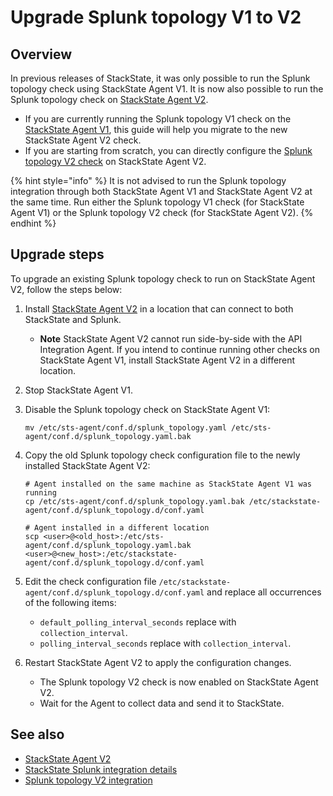 

# Upgrade Splunk topology V1 to V2

## Overview

In previous releases of StackState, it was only possible to run the Splunk topology check using StackState Agent V1. It is now also possible to run the Splunk topology check on [StackState Agent V2](../../../setup/agent/about-stackstate-agent.md).

* If you are currently running the Splunk topology V1 check on the [StackState Agent V1](../../../setup/agent/agent-v1.md), this guide will help you migrate to the new StackState Agent V2 check.
* If you are starting from scratch, you can directly configure the [Splunk topology V2 check](splunk_topology_v2.md) on StackState Agent V2.

{% hint style="info" %}
It is not advised to run the Splunk topology integration through both StackState Agent V1 and StackState Agent V2 at the same time. Run either the Splunk topology V1 check \(for StackState Agent V1\) or the Splunk topology V2 check \(for StackState Agent V2\).
{% endhint %}

## Upgrade steps

To upgrade an existing Splunk topology check to run on StackState Agent V2, follow the steps below:

1. Install [StackState Agent V2](../../../setup/agent/about-stackstate-agent.md) in a location that can connect to both StackState and Splunk.
   * **Note** StackState Agent V2 cannot run side-by-side with the API Integration Agent. If you intend to continue running other checks on StackState Agent V1, install StackState Agent V2 in a different location.
2. Stop StackState Agent V1.
3. Disable the Splunk topology check on StackState Agent V1:

   ```text
   mv /etc/sts-agent/conf.d/splunk_topology.yaml /etc/sts-agent/conf.d/splunk_topology.yaml.bak
   ```

4. Copy the old Splunk topology check configuration file to the newly installed StackState Agent V2:

   ```text
   # Agent installed on the same machine as StackState Agent V1 was running 
   cp /etc/sts-agent/conf.d/splunk_topology.yaml.bak /etc/stackstate-agent/conf.d/splunk_topology.d/conf.yaml

   # Agent installed in a different location
   scp <user>@<old_host>:/etc/sts-agent/conf.d/splunk_topology.yaml.bak <user>@<new_host>:/etc/stackstate-agent/conf.d/splunk_topology.d/conf.yaml
   ```

5. Edit the check configuration file `/etc/stackstate-agent/conf.d/splunk_topology.d/conf.yaml` and replace all occurrences of the following items:
   * `default_polling_interval_seconds` replace with `collection_interval`.
   * `polling_interval_seconds` replace with `collection_interval`.
6. Restart StackState Agent V2 to apply the configuration changes.
   * The Splunk topology V2 check is now enabled on StackState Agent V2.
   * Wait for the Agent to collect data and send it to StackState.

## See also

* [StackState Agent V2](../../../setup/agent/about-stackstate-agent.md)
* [StackState Splunk integration details](splunk_stackpack.md)
* [Splunk topology V2 integration](splunk_topology_v2.md)


